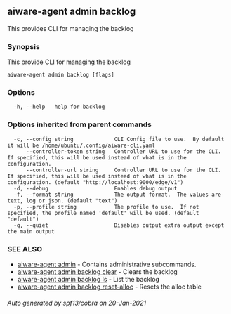 ## aiware-agent admin backlog

This provides CLI for managing the backlog

### Synopsis

This provide CLI for managing the backlog

```
aiware-agent admin backlog [flags]
```

### Options

```
  -h, --help   help for backlog
```

### Options inherited from parent commands

```
  -c, --config string             CLI Config file to use.  By default it will be /home/ubuntu/.config/aiware-cli.yaml
      --controller-token string   Controller URL to use for the CLI.  If specified, this will be used instead of what is in the configuration.
      --controller-url string     Controller URL to use for the CLI.  If specified, this will be used instead of what is in the configuration. (default "http://localhost:9000/edge/v1")
  -d, --debug                     Enables debug output
  -f, --format string             The output format.  The values are text, log or json. (default "text")
  -p, --profile string            The profile to use.  If not specified, the profile named 'default' will be used. (default "default")
  -q, --quiet                     Disables output extra output except the main output
```

### SEE ALSO

* [aiware-agent admin](/cli/aiware-agent_admin.md)	 - Contains administrative subcommands.
* [aiware-agent admin backlog clear](/cli/aiware-agent_admin_backlog_clear.md)	 - Clears the backlog
* [aiware-agent admin backlog ls](/cli/aiware-agent_admin_backlog_ls.md)	 - List the backlog
* [aiware-agent admin backlog reset-alloc](/cli/aiware-agent_admin_backlog_reset-alloc.md)	 - Resets the alloc table

###### Auto generated by spf13/cobra on 20-Jan-2021
